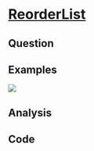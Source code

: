 # [ReorderList](http://www.lintcode.com/en/problem/reorder-list/)

## Question



## Examples

![](https://farm5.staticflickr.com/4279/35093015610_9305de8155_o.jpg)

## Analysis



## Code

```java

```